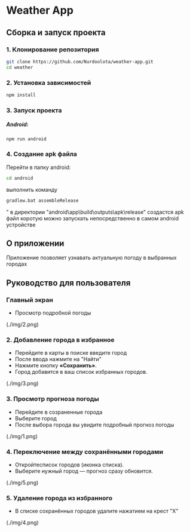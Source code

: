 # Weather App

## Сборка и запуск проекта

### 1. Клонирование репозитория

```bash
git clone https://github.com/Nurdoolota/weather-app.git
cd weather
```

### 2. Установка зависимостей

```bash
npm install
```

### 3. Запуск проекта

##### Android:
```bash
npm run android
```

### 4. Создание apk файла
Перейти в папку android:
```bash
cd android
```

выполнить команду
```bash
gradlew.bat assembleRelease
```
"
в директории "android\app\build\outputs\apk\release" создастся apk файл коротую можно запускать непосредственно в самом android устройстве

## О приложении
Приложение позволяет узнавать актуальную погоду в выбранных городах

## Руководство для пользователя

### Главный экран
 - Просмотр подробной погоды

(./img/2.png)

### 2. Добавление города в избранное
- Перейдите в карты в поиске введите город
- После ввода нажмите на "Найти" 
- Нажмите кнопку **«Сохранить»**.
- Город добавится в ваш список избранных городов.

(./img/3.png)

### 3. Просмотр прогноза погоды
- Перейдите в созраненные города
- Выберите город
- После выбора города вы увидите подробный прогноз погоды 

(./img/1.png)

### 4. Переключение между сохранёнными городами

- Откройтесписок городов (иконка списка).
- Выберите нужный город — прогноз сразу обновится.

(./img/5.png)

### 5. Удаление города из избранного

- В списке сохранённых городов удалите нажатием на крест "Х"

(./img/4.png)